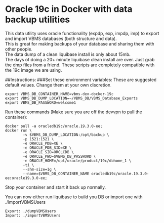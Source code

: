 # Oracle 19c in Docker with data backup utilities

This data utility uses oracle functionality (expdp, exp, impdp, imp) to export and import VBMS databases (both structure and data).  
This is great for making backups of your database and sharing them with other people.  
The data dump of a clean liquibase install is only about 15mb.  
The days of doing a 20+ minute liquibase clean install are over.  Just grab the dmp files from a friend.
These scripts are completely compatible with the 19c image we are using.  

##Instructions:
###Set these environment variables:
These are suggested default values.  Change them at your own discretion. 
```
export VBMS_DB_CONTAINER_NAME=vbms-dev-docker-19c
export VBMS_DB_DUMP_LOCATION=~/VBMS_DB/VBMS_Database_Exports
export VBMS_DB_PASSWORD=welcome1
```
Run these commands (Make sure you are off the devvpn to pull the container): 
```
docker pull -a oracledb19c/oracle.19.3.0-ee;
docker run \
        -v $VBMS_DB_DUMP_LOCATION:/opt/backup \
        -p 1521:1521 \
        -e ORACLE_PDB=XE \
        -e ORACLE_PDB_SID=XE \
        -e ORACLE_SID=ORCLCDB \
        -e ORACLE_PWD=$VBMS_DB_PASSWORD \
        -e ORACLE_HOME=/opt/oracle/product/19c/dbhome_1 \
        -ti \
        --shm-size=1g \
        --name=$VBMS_DB_CONTAINER_NAME oracledb19c/oracle.19.3.0-ee:oracle19.3.0-ee;
```
Stop your container and start it back up normally. 

You can now either run liquibase to build you DB or import one with ./importVBMSUsers
```
Export: ./dumpVBMSUsers
Import: ./importVBMSUsers
```
